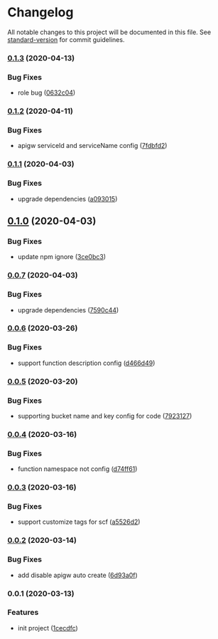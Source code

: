 # Changelog

All notable changes to this project will be documented in this file. See [standard-version](https://github.com/conventional-changelog/standard-version) for commit guidelines.

### [0.1.3](https://github.com/serverless-components/tencent-framework/compare/v0.1.2...v0.1.3) (2020-04-13)


### Bug Fixes

* role bug ([0632c04](https://github.com/serverless-components/tencent-framework/commit/0632c040a4a0c8532d065386a703236e95cd1a14))

### [0.1.2](https://github.com/serverless-components/tencent-framework/compare/v0.1.1...v0.1.2) (2020-04-11)


### Bug Fixes

* apigw serviceId and serviceName config ([7fdbfd2](https://github.com/serverless-components/tencent-framework/commit/7fdbfd2ddeed2d0a2edf4cf62c6a653ab31dc9cc))

### [0.1.1](https://github.com/serverless-components/tencent-framework/compare/v0.1.0...v0.1.1) (2020-04-03)


### Bug Fixes

* upgrade dependencies ([a093015](https://github.com/serverless-components/tencent-framework/commit/a093015544ed15c6daf06cf2a56aca74c1d728db))

## [0.1.0](https://github.com/serverless-components/tencent-framework/compare/v0.0.7...v0.1.0) (2020-04-03)


### Bug Fixes

* update npm ignore ([3ce0bc3](https://github.com/serverless-components/tencent-framework/commit/3ce0bc3115d849d1072a65760e719768f7dfcd37))

### [0.0.7](https://github.com/serverless-components/tencent-framework/compare/v0.0.6...v0.0.7) (2020-04-03)


### Bug Fixes

* upgrade dependencies ([7590c44](https://github.com/serverless-components/tencent-framework/commit/7590c4455c3162760cec55753c98103d4bc510a2))

### [0.0.6](https://github.com/serverless-components/tencent-framework/compare/v0.0.5...v0.0.6) (2020-03-26)


### Bug Fixes

* support function description config ([d466d49](https://github.com/serverless-components/tencent-framework/commit/d466d49628b25d40226d0743d64137b59f7c8679))

### [0.0.5](https://github.com/serverless-components/tencent-framework/compare/v0.0.4...v0.0.5) (2020-03-20)


### Bug Fixes

* supporting bucket name and key config for code ([7923127](https://github.com/serverless-components/tencent-framework/commit/79231274b7b835affbeeea65b96affac93956484))

### [0.0.4](https://github.com/serverless-components/tencent-framework/compare/v0.0.3...v0.0.4) (2020-03-16)


### Bug Fixes

* function namespace not config ([d74ff61](https://github.com/serverless-components/tencent-framework/commit/d74ff61ccb98de22bea8df0f5e8c6a23b8ce74e1))

### [0.0.3](https://github.com/serverless-components/tencent-framework/compare/v0.0.2...v0.0.3) (2020-03-16)


### Bug Fixes

* support customize tags for scf ([a5526d2](https://github.com/serverless-components/tencent-framework/commit/a5526d25529fb8cd6bdbf1078b27d203a446c997))

### [0.0.2](https://github.com/serverless-components/tencent-framework/compare/v0.0.1...v0.0.2) (2020-03-14)


### Bug Fixes

* add disable apigw auto create ([6d93a0f](https://github.com/serverless-components/tencent-framework/commit/6d93a0fe45cd1a9bb83d73271f9f06de07dc150f))

### 0.0.1 (2020-03-13)


### Features

* init project ([1cecdfc](https://github.com/serverless-components/tencent-framework/commit/1cecdfc7c9de8814ebded00afca5dbf64c1a16ef))
